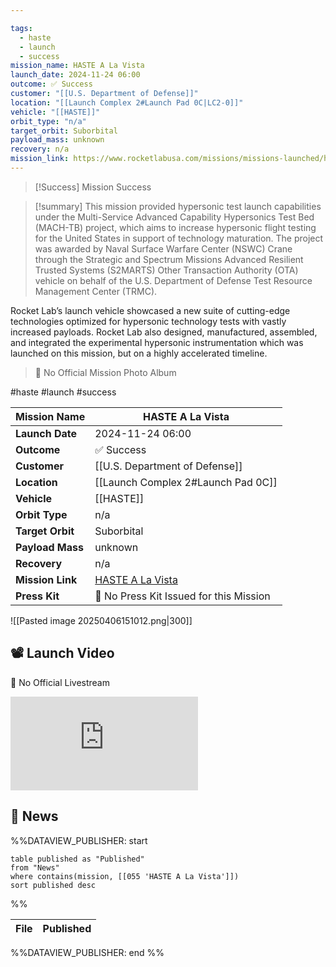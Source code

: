 ```yaml
---

tags:
  - haste
  - launch
  - success
mission_name: HASTE A La Vista
launch_date: 2024-11-24 06:00
outcome: ✅ Success
customer: "[[U.S. Department of Defense]]"
location: "[[Launch Complex 2#Launch Pad 0C|LC2-0]]"
vehicle: "[[HASTE]]"
orbit_type: "n/a"
target_orbit: Suborbital
payload_mass: unknown
recovery: n/a
mission_link: https://www.rocketlabusa.com/missions/missions-launched/haste-a-la-vista/
---
```


>[!Success] Mission Success

>[!summary]
This mission provided hypersonic test launch capabilities under the Multi-Service Advanced Capability Hypersonics Test Bed (MACH-TB) project, which aims to increase hypersonic flight testing for the United States in support of technology maturation. The project was awarded by Naval Surface Warfare Center (NSWC) Crane through the Strategic and Spectrum Missions Advanced Resilient Trusted Systems (S2MARTS) Other Transaction Authority (OTA) vehicle on behalf of the U.S. Department of Defense Test Resource Management Center (TRMC).
>
Rocket Lab’s launch vehicle showcased a new suite of cutting-edge technologies optimized for hypersonic technology tests with vastly increased payloads. Rocket Lab also designed, manufactured, assembled, and integrated the experimental hypersonic instrumentation which was launched on this mission, but on a highly accelerated timeline.
>
>🚫 No Official Mission Photo Album

#haste #launch #success

| **Mission Name** | HASTE A La Vista                                                                              |
| ---------------- | --------------------------------------------------------------------------------------------- |
| **Launch Date**  | 2024-11-24 06:00                                                                              |
| **Outcome**      | ✅ Success                                                                                     |
| **Customer**     | [[U.S. Department of Defense]]                                                                |
| **Location**     | [[Launch Complex 2#Launch Pad 0C]]                                                            |
| **Vehicle**      | [[HASTE]]                                                                                     |
| **Orbit Type**   | n/a                                                                                           |
| **Target Orbit** | Suborbital                                                                                    |
| **Payload Mass** | unknown                                                                                       |
| **Recovery**     | n/a                                                                                           |
| **Mission Link** | [HASTE A La Vista](https://www.rocketlabusa.com/missions/missions-launched/haste-a-la-vista/) |
| **Press Kit**    | 🚫 No Press Kit Issued for this Mission                                                       |


![[Pasted image 20250406151012.png|300]]

## 📽️ Launch Video

🚫 No Official Livestream

<div class="responsive-video">
<iframe src="https://www.youtube.com/embed/1dBfpv9TIdw" title="Rocket Lab&#39;s Electron - HASTE A La Vista Mission" frameborder="0" allow="accelerometer; autoplay; clipboard-write; encrypted-media; gyroscope; picture-in-picture; web-share" referrerpolicy="strict-origin-when-cross-origin" allowfullscreen></iframe>     
</div>

## 📰 News
%%DATAVIEW_PUBLISHER: start
```
table published as "Published"
from "News"
where contains(mission, [[055 'HASTE A La Vista']])
sort published desc
```
%%

| File | Published |
| ---- | --------- |

%%DATAVIEW_PUBLISHER: end %%